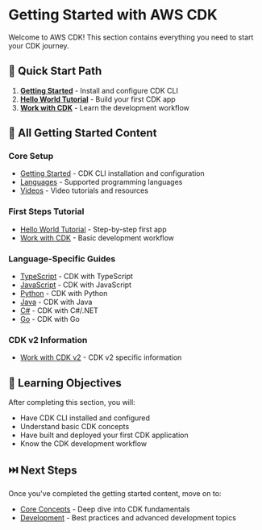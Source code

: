 # Getting Started with AWS CDK

Welcome to AWS CDK! This section contains everything you need to start your CDK journey.

## 🚀 Quick Start Path

1. **[Getting Started](getting-started.md)** - Install and configure CDK CLI
2. **[Hello World Tutorial](hello-world.md)** - Build your first CDK app
3. **[Work with CDK](work-with-cdk.md)** - Learn the development workflow

## 📖 All Getting Started Content

### Core Setup
- [Getting Started](getting-started.md) - CDK CLI installation and configuration
- [Languages](languages.md) - Supported programming languages
- [Videos](videos.md) - Video tutorials and resources

### First Steps Tutorial  
- [Hello World Tutorial](hello-world.md) - Step-by-step first app
- [Work with CDK](work-with-cdk.md) - Basic development workflow

### Language-Specific Guides
- [TypeScript](work-with-cdk-typescript.md) - CDK with TypeScript
- [JavaScript](work-with-cdk-javascript.md) - CDK with JavaScript
- [Python](work-with-cdk-python.md) - CDK with Python
- [Java](work-with-cdk-java.md) - CDK with Java
- [C#](work-with-cdk-csharp.md) - CDK with C#/.NET
- [Go](work-with-cdk-go.md) - CDK with Go

### CDK v2 Information
- [Work with CDK v2](work-with-cdk-v2.md) - CDK v2 specific information

## 🎯 Learning Objectives

After completing this section, you will:
- Have CDK CLI installed and configured
- Understand basic CDK concepts
- Have built and deployed your first CDK application
- Know the CDK development workflow

## ⏭️ Next Steps

Once you've completed the getting started content, move on to:
- [Core Concepts](../02-core-concepts/) - Deep dive into CDK fundamentals
- [Development](../03-development/) - Best practices and advanced development topics